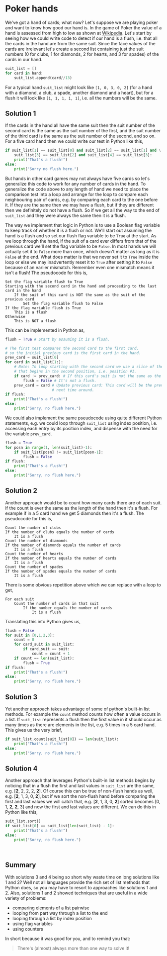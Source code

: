 # Poker hands

We've got a hand of cards; what now? Let's suppose we are playing poker and want to know how good our hand is. In the game of Poker the value of a hand is assessed from high to low as shown at [Wikipedia](http://en.wikipedia.org/wiki/List_of_poker_hands). Let's start by seeing how we could write code to detect if our hand is a flush, i.e. that all the cards in the hand are from the same suit. Since the face values of the cards are irrelevant let's create a second list containing just the suit numbers (0 for clubs, 1 for diamonds, 2 for hearts, and 3 for spades) of the cards in our hand.

```python
suit_list = []
for card in hand:
    suit_list.append(card//13)
```

For a typical hand `suit_list` might look like `[1, 0, 3, 0, 2]` (for a hand with a diamond, a club, a spade, another diamond and a heart), but for a flush it will look like `[1, 1, 1, 1, 1]`, i.e. all the numbers will be the same.

## Solution 1

If the cards in the hand all have the same suit then the suit number of the second card is the same as the suit number of the first, and the suit number of the third card is the same as the suit number of the second, and so on. For a five card hand then we could write our test in Python like this,

```python
if suit_list[1] == suit_list[0] and suit_list[2] == suit_list[1] and \
    suit_list[3] == suit_list[2] and suit_list[4] == suit_list[3]:
    print("That's a flush!")
else:
    print("Sorry no flush here.")
```

But hands in other card games may not always have five cards so let's generalize this code to work for any number of cards in the hand. To generalize the code above to any length of hand we need to place the comparison test into a loop and arrange for the loop to compare each neighbouring pair of cards, e.g. by comparing each card to the one before it. If they are the same then we may have a flush, but if they are different then we definitely do not have a flush. So if we get all the way to the end of `suit_list` and they were always the same then it is a flush.

The way we implement that logic in Python is to use a Boolean flag variable to keep track of whether it is a flush or not. We'll start out assuming the hand is a flush and so set our flush flag variable to be `True` at the start. As we loop through the hand, if the suit of a card ever differs from that of the previous card we'll set the flag variable to be `False`. In most hands we will actually set it to `False` more than once, which doesn't matter as long as it is `False` at the end. What does matter is that we never set it to `True` inside the loop or else we may inadvertently reset it to `True` after setting it to `False` because of an earlier mismatch. Remember even one mismatch means it isn't a flush! The pseudocode for this is,

```plaintext
Set the flag variable flush to True
Starting with the second card in the hand and proceeding to the last card in the hand
    If the suit of this card is NOT the same as the suit of the previous card
        Set the flag variable flush to False
If the flag variable flush is True
    This is a flush
Otherwise
    This is NOT a flush
```

This can be implemented in Python as,

```python
flush = True # Start by assuming it is a flush.

# The first test compares the second card to the first card,
# so the initial previous card is the first card in the hand.
prev_card = suit_list[0]
for card in suit_list[1:]:
    # Note: To loop starting with the second card we use a slice of the list,
    # that begins in the second position, i.e. position #1.
    if card != prev_card: # If this card's suit is not the same as the previous one's.
        flush = False # It's not a flush.
    prev_card = card # Update previous card: This card will be the previous card
                     # next time around.
if flush:
    print("That's a flush!")
else:
    print("Sorry, no flush here.")
```

We could also implement the same pseudocode using quite different Python statements, e.g. we could loop through `suit_list` using index position, i.e. accessing each entry by its position index, and dispense with the need for the variable `prev_card`.

```python
flush = True
for posn in range(1, len(suit_list)-1):
    if suit_list[posn] != suit_list[posn-1]:
        flush = False
if flush:
    print("That's a flush!")
else:
    print("Sorry, no flush here.")
```

## Solution 2

Another approach would be to count how many cards there are of each suit. If the count is ever the same as the length of the hand then it's a flush. For example if in a 5 card hand we get 5 diamonds then it's a flush. The pseudocode for this is,

```plaintext
Count the number of clubs
If the number of clubs equals the number of cards
    It is a flush
Count the number of diamonds
If the number of diamonds equals the number of cards
    It is a flush
Count the number of hearts
If the number of hearts equals the number of cards
    It is a flush
Count the number of spades
If the number of spades equals the number of cards
    It is a flush
```

There is some obvious repetition above which we can replace with a loop to get,

```plaintext
For each suit
    Count the number of cards in that suit
        If the number equals the number of cards
            It is a flush
```

Translating this into Python gives us,

```python
flush = False
for suit in [0,1,2,3]:
    count = 0
    for card_suit in suit_list:
        if card_suit == suit:
            count = count + 1
    if count == len(suit_list):
        flush = True
if flush:
    print("That's a flush!")
else:
    print("Sorry, no flush here.")
```

## Solution 3

Yet another approach takes advantage of some of python's built-in list methods. For example the `count` method counts how often a value occurs in a list. If `suit_list` represents a flush then the first value in it should occur as many times as there are elements in the list, e.g. 5 times in a 5 card hand. This gives us the very brief,

```python
if suit_list.count(suit_list[0]) == len(suit_list):
    print("That's a flush!")
else:
    print("Sorry, no flush here.")
```

## Solution 4

Another approach that leverages Python's built-in list methods begins by noticing that in a flush the first and last values in `suit_list` are the same, e.g. [**2**, 2, 2, 2, **2**]. Of course this can be true of non-flush hands as well, e.g. [**2**, 1, 3, 0, **2**], but if we sort the non-flush hand before comparing the first and last values we will catch that, e.g. [**2**, 1, 3, 0, **2**] sorted becomes [0, 1, **2**, **2**, 3] and now the first and last values are different. We can do this in Python like this,

```python
suit_list.sort()
if suit_list[0] == suit_list[len(suit_list) - 1]:
    print("That's a flush!")
else:
    print("Sorry, no flush here.")
```

<br>

## Summary

With solutions 3 and 4 being so short why waste time on long solutions
like 1 and 2? Well not all languages provide the rich set of list
methods that Python does, so you may have to resort to approaches like
solutions 1 and 2. Also, solutions 1 and 2 showed techniques that are
useful in a wide variety of problems:

-   comparing elements of a list pairwise
-   looping from part way through a list to the end
-   looping through a list by index position
-   using flag variables
-   using counters

In short because it was good for you, and to remind you that:

> There's (almost) always more than one way to solve it!
